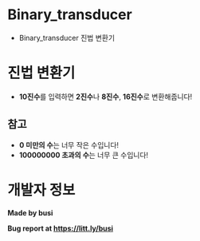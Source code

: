 # Binary_transducer
- Binary_transducer 진법 변환기

# 진법 변환기
- **10진수**를 입력하면 **2진수**나 **8진수**, **16진수**로 변환해줍니다!

## 참고
- **0 미만의 수**는 너무 작은 수입니다!
- **100000000 초과의 수**는 너무 큰 수입니다!

# 개발자 정보

**Made by busi**

**Bug report at https://litt.ly/busi**

